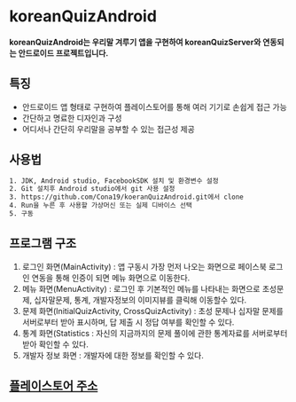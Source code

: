 # koreanQuizAndroid

**koreanQuizAndroid는 우리말 겨루기 앱을 구현하여 koreanQuizServer와 연동되는 안드로이드 프로젝트입니다.**  

## 특징
- 안드로이드 앱 형태로 구현하여 플레이스토어를 통해 여러 기기로 손쉽게 접근 가능
- 간단하고 명료한 디자인과 구성
- 어디서나 간단히 우리말을 공부할 수 있는 접근성 제공

## 사용법
``` bash
1. JDK, Android studio, FacebookSDK 설치 및 환경변수 설정
2. Git 설치후 Android studio에서 git 사용 설정
3. https://github.com/Cona19/koeranQuizAndroid.git에서 clone
4. Run을 누른 후 사용할 가상머신 또는 실제 디바이스 선택
5. 구동
```

## 프로그램 구조
1. 로그인 화면(MainActivity) : 앱 구동시 가장 먼저 나오는 화면으로 페이스북 로그인 연동을 통해 인증이 되면 메뉴 화면으로 이동한다.
2. 메뉴 화면(MenuActivity) : 로그인 후 기본적인 메뉴를 나타내는 화면으로 초성문제, 십자말문제, 통계, 개발자정보의 이미지뷰를 클릭해 이동할수 있다.
3. 문제 화면(InitialQuizActivity, CrossQuizActivity) : 초성 문제나 십자말 문제를 서버로부터 받아 표시하며, 답 제출 시 정답 여부를 확인할 수 있다.
4. 통계 화면(Statistics : 자신의 지금까지의 문제 풀이에 관한 통계자료를 서버로부터 받아 확인할 수 있다.
5. 개발자 정보 화면 : 개발자에 대한 정보를 확인할 수 있다.

## [플레이스토어 주소](https://play.google.com/store/apps/details?id=com.cona.ohs.koreanquiz&hl=ko)

